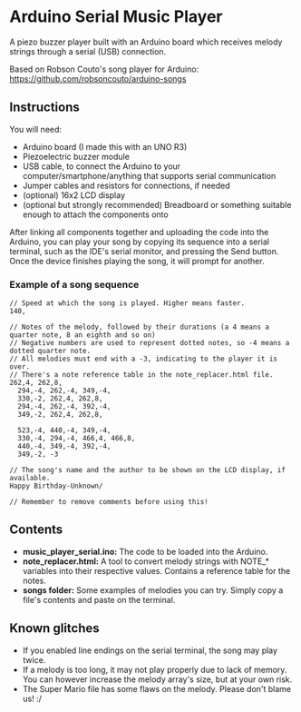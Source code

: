 # Arduino Serial Music Player
A piezo buzzer player built with an Arduino board which receives melody strings through a serial (USB) connection.

Based on Robson Couto's song player for Arduino:
https://github.com/robsoncouto/arduino-songs

## Instructions
You will need:
* Arduino board (I made this with an UNO R3)
* Piezoelectric buzzer module
* USB cable, to connect the Arduino to your computer/smartphone/anything that supports serial communication
* Jumper cables and resistors for connections, if needed
* (optional) 16x2 LCD display
* (optional but strongly recommended) Breadboard or something suitable enough to attach the components onto

After linking all components together and uploading the code into the Arduino, you can play your song by copying its sequence into a serial terminal, such as the IDE's serial monitor, and pressing the Send button. Once the device finishes playing the song, it will prompt for another.

### Example of a song sequence
```
// Speed at which the song is played. Higher means faster.
140,

// Notes of the melody, followed by their durations (a 4 means a quarter note, 8 an eighth and so on)
// Negative numbers are used to represent dotted notes, so -4 means a dotted quarter note.
// All melodies must end with a -3, indicating to the player it is over.
// There's a note reference table in the note_replacer.html file.
262,4, 262,8, 
  294,-4, 262,-4, 349,-4,
  330,-2, 262,4, 262,8, 
  294,-4, 262,-4, 392,-4,
  349,-2, 262,4, 262,8,

  523,-4, 440,-4, 349,-4, 
  330,-4, 294,-4, 466,4, 466,8,
  440,-4, 349,-4, 392,-4,
  349,-2, -3

// The song's name and the author to be shown on the LCD display, if available.
Happy Birthday-Unknown/

// Remember to remove comments before using this!
```

## Contents
* **music_player_serial.ino:** The code to be loaded into the Arduino.
* **note_replacer.html:** A tool to convert melody strings with NOTE_* variables into their respective values. Contains a reference table for the notes.
* **songs folder:** Some examples of melodies you can try. Simply copy a file's contents and paste on the terminal.

## Known glitches
* If you enabled line endings on the serial terminal, the song may play twice.
* If a melody is too long, it may not play properly due to lack of memory. You can however increase the melody array's size, but at your own risk.
* The Super Mario file has some flaws on the melody. Please don't blame us! :/

